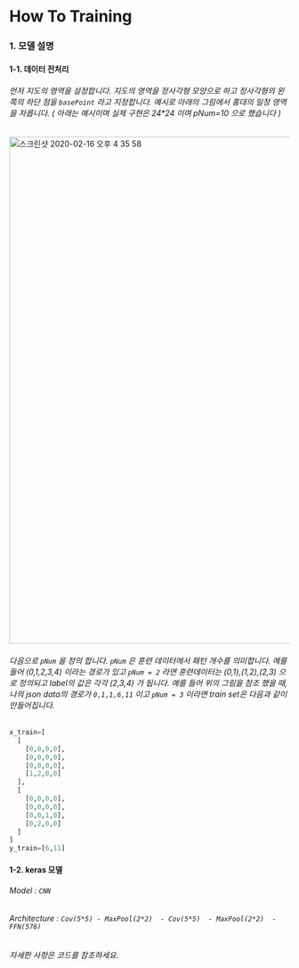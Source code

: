 #	How To Training

### 1. 모델 설명

#### 1-1. 데이터 전처리

######  먼저 지도의 영역을 설정합니다. 지도의 영역을 정사각형 모양으로 하고 정사각형의 왼쪽의 하단 점을 `basePoint` 라고 지정합니다. 예시로 아래의 그림에서 홍대의 일정 영역을 자릅니다. ( 아래는 예시이며 실제 구현은 24*24 이며 pNum=10 으로 했습니다 )

<img width="909" alt="스크린샷 2020-02-16 오후 4 35 58" src="https://user-images.githubusercontent.com/48645552/74600879-c962a800-50da-11ea-9eb2-f584a858cac4.png">


######  다음으로 `pNum` 을 정의 합니다. `pNum` 은 훈련 데이터에서 패턴 개수를 의미합니다. 예를 들어 (0,1,2,3,4) 이라는 경로가 있고 `pNum = 2` 라면 훈련데이터는 (0,1),(1,2),(2,3) 으로 정의되고 label의 값은 각각 (2,3,4) 가 됩니다. 예를 들어 위의 그림을 참조 했을 때, 나의 json data의 경로가  `0,1,1,6,11` 이고 `pNum = 3` 이라면 train set은 다음과 같이 만들어집니다.
~~~python
x_train=[
  [
    [0,0,0,0],
    [0,0,0,0],
    [0,0,0,0],
    [1,2,0,0]
  ],
  [
    [0,0,0,0],
    [0,0,0,0],
    [0,0,1,0],
    [0,2,0,0]
  ]
]
y_train=[6,11]
~~~

####  1-2. keras 모델

######  Model : `CNN`

######  Architecture : `Cov(5*5) - MaxPool(2*2)  - Cov(5*5)  - MaxPool(2*2)  - FFN(576)`
######  자세한 사항은 코드를 참조하세요.
